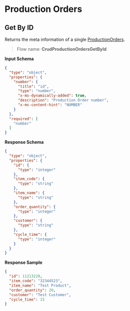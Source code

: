 # Production Orders

## Get By ID

Returns the meta information of a
single [ProductionOrders](TableSchemas.md#production-orders).

> Flow name: **CrudProductionOrdersGetById**

**Input Schema**

```json
{
  "type": "object",
  "properties": {
    "number": {
      "title": "id",
      "type": "number",
      "x-ms-dynamically-added": true,
      "description": "Production Order number",
      "x-ms-content-hint": "NUMBER"
    }
  },
  "required": [
    "number"
  ]
}
```

**Response Schema**

```json
{
  "type": "object",
  "properties": {
    "id": {
      "type": "integer"
    },
    "item_code": {
      "type": "string"
    },
    "item_name": {
      "type": "string"
    },
    "order_quantity": {
      "type": "integer"
    },
    "customer": {
      "type": "string"
    },
    "cycle_time": {
      "type": "integer"
    }
  }
}
```

**Response Sample**

```json
{
  "id": 11213220,
  "item_code": "32344523",
  "item_name": "Test Product",
  "order_quantity": 20,
  "customer": "Test Customer",
  "cycle_time": 15
}
```